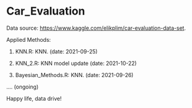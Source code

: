 # Car_Evaluation

Data source: https://www.kaggle.com/elikplim/car-evaluation-data-set.

Applied Methods:

01. KNN.R: KNN. (date: 2021-09-25)
01. KNN_2.R: KNN model update (date: 2021-10-22)

02. Bayesian_Methods.R: KNN. (date: 2021-09-26)

.... (ongoing)

Happy life, data drive!
